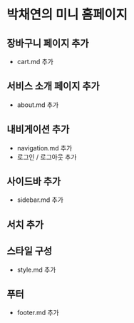 # 박채연의 미니 홈페이지

## 장바구니 페이지 추가

-   cart.md 추가

## 서비스 소개 페이지 추가

-   about.md 추가

## 내비게이션 추가

-   navigation.md 추가
-   로그인 / 로그아웃 추가

## 사이드바 추가

-   sidebar.md 추가

## 서치 추가

## 스타일 구성

-   style.md 추가

## 푸터

-   footer.md 추가
